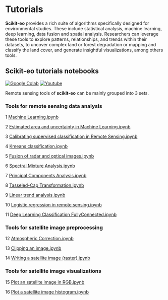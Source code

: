 <!-- #region -->
# **Tutorials**

**Scikit-eo** provides a rich suite of algorithms specifically designed for environmental studies. These include statistical analysis, machine learning, deep learning, data fusion and spatial analysis. Researchers can leverage these tools to explore patterns, relationships, and trends within their datasets, to uncover complex land or forest degradation or mapping and classify the land cover, and generate insightful visualizations, among others tools.


## Scikit-eo tutorials notebooks

[![Google Colab](https://colab.research.google.com/assets/colab-badge.svg)](https://github.com/yotarazona/scikit-eo/tree/main/examples)
[![Youtube](https://img.shields.io/badge/YouTube-Channel-red)]()

Remote sensing tools of **scikit-eo** can be mainly grouped into 3 sets. 

### Tools for remote sensing data analysis

1 [Machine Learning.ipynb](https://github.com/yotarazona/scikit-eo/blob/main/examples/01.%20Machine_Learning.ipynb)

2 [Estimated area and uncertainty in Machine Learning.ipynb](https://github.com/yotarazona/scikit-eo/blob/main/examples/02.%20Estimated%20area%20and%20uncertainty%20in%20Machine%20Learning.ipynb)

3 [Calibrating supervised classification in Remote Sensing.ipynb](https://github.com/yotarazona/scikit-eo/blob/main/examples/03_Calibrating_supervised_classification_in_Remote_Sensing.ipynb)

4 [Kmeans classification.ipynb](https://github.com/yotarazona/scikit-eo/blob/main/examples/04_K_means_classification.ipynb)

5 [Fusion of radar and optical images.ipynb](https://github.com/yotarazona/scikit-eo/blob/main/examples/05_Fusion_of_radar_and_optical_images.ipynb)

6 [Spectral Mixture Analysis.ipynb](https://github.com/yotarazona/scikit-eo/blob/main/examples/06_Spectral_Mixture_Analysis.ipynb)

7 [Principal Components Analysis.ipynb](https://github.com/yotarazona/scikit-eo/blob/main/examples/07_Principal_Components_Analysis.ipynb)

8 [Tasseled-Cap Transformation.ipynb](https://github.com/yotarazona/scikit-eo/blob/main/examples/08_Tasseled_Cap_Transformation.ipynb)

9 [Linear trend analysis.ipynb](https://github.com/yotarazona/scikit-eo/blob/main/examples/09_Linear_trend_analysis.ipynb)

10 [Logistic regression in remote sensing.ipynb](https://github.com/yotarazona/scikit-eo/blob/main/examples/10_Logistic_regression_in_remote_sensing.ipynb)

11 [Deep Learning Classification FullyConnected.ipynb](https://github.com/yotarazona/scikit-eo/blob/main/examples/11_Deep_Learning_Classification_FullyConnected.ipynb)

### Tools for satellite image preprocessing

12 [Atmospheric Correction.ipynb](https://github.com/yotarazona/scikit-eo/blob/main/examples/12_Atmospheric_Correction.ipynb)

13 [Clipping an image.ipynb](https://github.com/yotarazona/scikit-eo/blob/main/examples/13_Clipping_an_image.ipynb)

14 [Writing a satellite image (raster).ipynb](https://github.com/yotarazona/scikit-eo/blob/main/examples/14_Writing_a_satellite_image%20(raster).ipynb)

### Tools for satellite image visualizations

15 [Plot an satellite image in RGB.ipynb](https://github.com/yotarazona/scikit-eo/blob/main/examples/15_Plot_a_satellite_image_in_RGB.ipynb)

16 [Plot a satellite image histogram.ipynb](https://github.com/yotarazona/scikit-eo/blob/main/examples/16_Plot_a_satellite_image_histogram.ipynb)
<!-- #endregion -->
